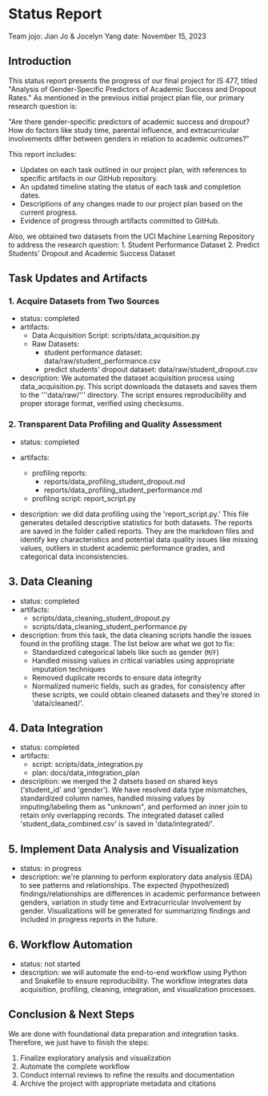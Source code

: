 # Status Report 
Team jojo: Jian Jo & Jocelyn Yang 
date: November 15, 2023 
## Introduction 
This status report presents the progress of our final project for IS 477, titled "Analysis of Gender-Specific Predictors of Academic Success and Dropout Rates." As mentioned in the previous initial project plan file, our primary research question is: 

"Are there gender-specific predictors of academic success and dropout? How do factors like study time, parental influence, and extracurricular involvements differ between genders in relation to academic outcomes?"

This report includes:
* Updates on each task outlined in our project plan, with references to specific artifacts in our GitHub repository.
* An updated timeline stating the status of each task and completion dates.
* Descriptions of any changes made to our project plan based on the current progress.
* Evidence of progress through artifacts committed to GitHub.

Also, we obtained two datasets from the UCI Machine Learning Repository to address the research question:
    1. Student Performance Dataset 
    2. Predict Students' Dropout and Academic Success Dataset 

## Task Updates and Artifacts 
### 1. Acquire Datasets from Two Sources 
- status: completed
- artifacts: 
    - Data Acquisition Script: scripts/data_acquisition.py
    - Raw Datasets: 
        - student performance dataset: data/raw/student_performance.csv 
        - predict students' dropout dataset: data/raw/student_dropout.csv
- description: We automated the dataset acquisition process using data_acquisition.py. This script downloads the datasets and saves them to the '''data/raw/''' directory. The script ensures reproducibility and proper storage format, verified using checksums. 

### 2. Transparent Data Profiling and Quality Assessment
- status: completed 
- artifacts: 
    - profiling reports: 
        - reports/data_profiling_student_dropout.md
        - reports/data_profiling_student_performance.md
    - profiling script: report_script.py 

- description: we did data profiling using the 'report_script.py.' This file generates detailed descriptive statistics for both datasets. The reports are saved in the folder called reports. They are the markdown files and identify key characteristics and potential data quality issues like missing values, outliers in student academic performance grades, and categorical data inconsistencies. 

## 3. Data Cleaning
- status: completed 
- artifacts: 
    - scripts/data_cleaning_student_dropout.py
    - scripts/data_cleaning_student_performance.py
- description: from this task, the data cleaning scripts handle the issues found in the profiling stage. The list below are what we got to fix:
    - Standardized categorical labels like such as gender (`M`/`F`)
    - Handled missing values in critical variables using appropriate imputation techniques
    - Removed duplicate records to ensure data integrity
    - Normalized numeric fields, such as grades, for consistency
after these scripts, we could obtain cleaned datasets and they're stored in 'data/cleaned/'. 

## 4. Data Integration 
- status: completed
- artifacts: 
    - script: scripts/data_integration.py
    - plan: docs/data_integration_plan
- description: we merged the 2 datsets based on shared keys ('student_id' and 'gender'). We have resolved data type mismatches, standardized column names, handled missing values by imputing/labeling them as "unknown", and performed an inner join to retain only overlapping records. The integrated dataset called 'student_data_combined.csv' is saved in 'data/integrated/'. 

## 5. Implement Data Analysis and Visualization 
- status: in progress
- description: we're planning to perform exploratory data analysis (EDA) to see patterns and relationships. The expected (hypothesized) findings/relationships are differences in academic performance between genders, variation in study time and Extracurricular involvement by gender. Visualizations will be generated for summarizing findings and included in progress reports in the future. 

## 6. Workflow Automation
- status: not started 
- description: we will automate the end-to-end workflow using Python and Snakefile to ensure reproducibility. The workflow integrates data acquisition, profiling, cleaning, integration, and visualization processes. 

## Conclusion & Next Steps
We are done with foundational data preparation and integration tasks. Therefore, we just have to finish the steps: 
1. Finalize exploratory analysis and visualization 
2. Automate the complete workflow
3. Conduct internal reviews to refine the results and documentation
4. Archive the project with appropriate metadata and citations 


